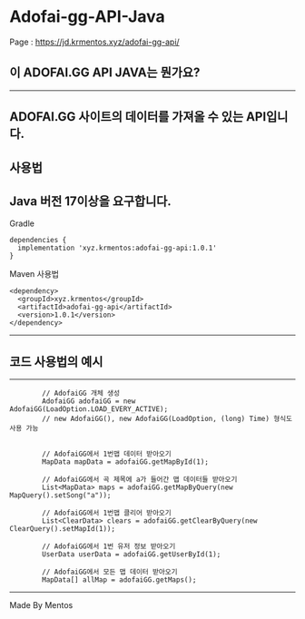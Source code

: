 # Adofai-gg-API-Java

Page : https://jd.krmentos.xyz/adofai-gg-api/
## 이 ADOFAI.GG API JAVA는 뭔가요?
---
ADOFAI.GG 사이트의 데이터를 가져올 수 있는 API입니다.
---

## 사용법
Java 버전 17이상을 요구합니다.
---
Gradle
```
dependencies {
  implementation 'xyz.krmentos:adofai-gg-api:1.0.1'
}
```

Maven 사용법
```
<dependency>
  <groupId>xyz.krmentos</groupId>
  <artifactId>adofai-gg-api</artifactId>
  <version>1.0.1</version>
</dependency>
```
---
## 코드 사용법의 예시
---
```
        // AdofaiGG 개체 생성
        AdofaiGG adofaiGG = new AdofaiGG(LoadOption.LOAD_EVERY_ACTIVE);
        // new AdofaiGG(), new AdofaiGG(LoadOption, (long) Time) 형식도 사용 가능


        // AdofaiGG에서 1번맵 데이터 받아오기
        MapData mapData = adofaiGG.getMapById(1);

        // AdofaiGG에서 곡 제목에 a가 들어간 맵 데이터들 받아오기
        List<MapData> maps = adofaiGG.getMapByQuery(new MapQuery().setSong("a"));

        // AdofaiGG에서 1번맵 클리어 받아오기
        List<ClearData> clears = adofaiGG.getClearByQuery(new ClearQuery().setMapId(1));

        // AdofaiGG에서 1번 유저 정보 받아오기
        UserData userData = adofaiGG.getUserById(1);
        
        // AdofaiGG에서 모든 맵 데이터 받아오기
        MapData[] allMap = adofaiGG.getMaps();
```
---

Made By Mentos
